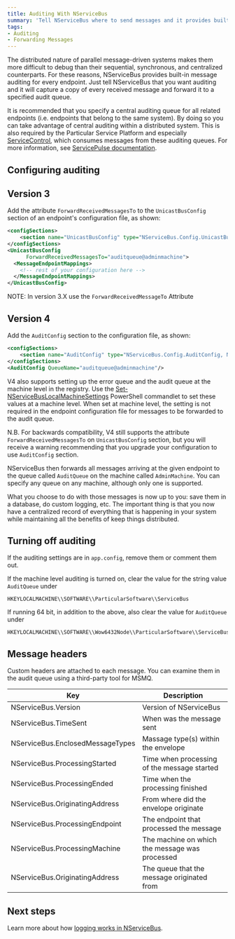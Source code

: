 ```yaml
---
title: Auditing With NServiceBus
summary: 'Tell NServiceBus where to send messages and it provides built-in message auditing for every endpoint. '
tags:
- Auditing
- Forwarding Messages
---
```


The distributed nature of parallel message-driven systems makes them more difficult to debug than their sequential, synchronous, and centralized counterparts. For these reasons, NServiceBus provides built-in message auditing for every endpoint. Just tell NServiceBus that you want auditing and it will capture a copy of every received message and forward it to a specified audit queue. 

It is recommended that you specify a central auditing queue for all related endpoints (i.e. endpoints that belong to the same system). By doing so you can take advantage of central auditing within a distributed system. This is also required by the Particular Service Platform  and especially [ServiceControl](/servicecontrol), which consumes messages from these auditing queues. For more information, see [ServicePulse documentation](/servicepulse/).

## Configuring auditing

## Version 3

Add the attribute `ForwardReceivedMessagesTo` to the `UnicastBusConfig` section of an endpoint's configuration file, as shown:

```XML
<configSections>
    <section name="UnicastBusConfig" type="NServiceBus.Config.UnicastBusConfig, NServiceBus.Core"/>
</configSections>
<UnicastBusConfig 
      ForwardReceivedMessagesTo="auditqueue@adminmachine">
  <MessageEndpointMappings>
    <!-- rest of your configuration here -->
  </MessageEndpointMappings>
</UnicastBusConfig>
```

NOTE: In version 3.X use the `ForwardReceivedMessageTo` Attribute

## Version 4

Add the `AuditConfig` section to the configuration file, as shown:

```XML
<configSections>
    <section name="AuditConfig" type="NServiceBus.Config.AuditConfig, NServiceBus.Core"/>
</configSections>
<AuditConfig QueueName="auditqueue@adminmachine"/>
```

V4 also supports setting up the error queue and the audit queue at the machine level in the registry. Use the [Set-NServiceBusLocalMachineSettings](managing-nservicebus-using-powershell.md) PowerShell commandlet to set these values at a machine level. When set at machine level, the setting is not required in the endpoint configuration file for messages to be forwarded to the audit queue.

N.B. For backwards compatibility, V4 still supports the attribute `ForwardReceivedMessagesTo` on `UnicastBusConfig` section, but you will receive a warning recommending that you upgrade your configuration to use `AuditConfig` section.

NServiceBus then forwards all messages arriving at the given endpoint to the queue called `AuditQueue` on the machine called `AdminMachine`. You can specify any queue on any machine, although only one is supported.

What you choose to do with those messages is now up to you: save them in a database, do custom logging, etc. The important thing is that you now have a centralized record of everything that is happening in your system while maintaining all the benefits of keep things distributed.

Turning off auditing
--------------------

If the auditing settings are in `app.config`, remove them or comment them out.

If the machine level auditing is turned on, clear the value for the string value `AuditQueue` under

    HKEYLOCALMACHINE\\SOFTWARE\\ParticularSoftware\\ServiceBus

If running 64 bit, in addition to the above, also clear the value for `AuditQueue` under 

    HKEYLOCALMACHINE\\SOFTWARE\\Wow6432Node\\ParticularSoftware\\ServiceBus

Message headers
---------------

Custom headers are attached to each message. You can examine them in the audit queue using a third-party tool for MSMQ.

| Key                               | Description
|-----------------------------------|------------------------------------------------
| NServiceBus.Version               | Version of NServiceBus 
| NServiceBus.TimeSent              | When was the message sent
| NServiceBus.EnclosedMessageTypes  | Massage type(s) within the envelope
| NServiceBus.ProcessingStarted     | Time when processing of the message started
| NServiceBus.ProcessingEnded       | Time when the processing finished
| NServiceBus.OriginatingAddress    | From where did the envelope originate
| NServiceBus.ProcessingEndpoint    | The endpoint that processed the message
| NServiceBus.ProcessingMachine     | The machine on which the message was processed
| NServiceBus.OriginatingAddress    | The queue that the message originated from

Next steps
----------

Learn more about how [logging works in NServiceBus](logging-in-nservicebus.md).

